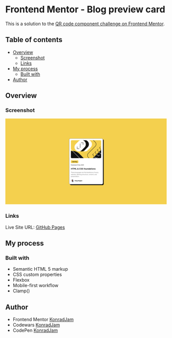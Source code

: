# Frontend Mentor - Blog preview card

This is a solution to the [QR code component challenge on Frontend Mentor](https://www.frontendmentor.io/challenges/blog-preview-card-ckPaj01IcS).

## Table of contents 

- [Overview](#overview)
    - [Screenshot](#screenshot)
    - [Links](#links)
- [My process](#my-process)
    - [Built with](#built-with)
- [Author](#author)

## Overview

### Screenshot

![](./screenshot.png)

### Links

Live Site URL: [GitHub Pages]()

## My process

### Built with

- Semantic HTML 5 markup
- CSS custom properties
- Flexbox
- Mobile-first workflow
- Clamp()

## Author

- Frontend Mentor [KonradJam](https://www.frontendmentor.io/profile/KonradJam)
- Codewars [KonradJam](https://www.codewars.com/users/KonradJam)
- CodePen [KonradJam](https://codepen.io/acidburnpl)